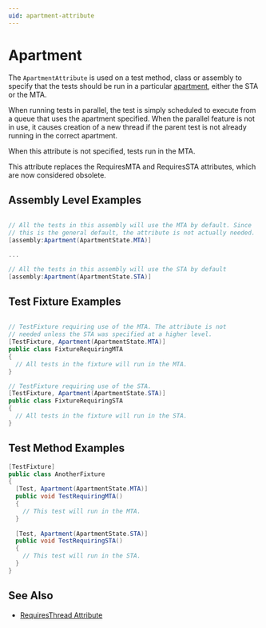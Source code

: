 ```yaml
---
uid: apartment-attribute
---
```


# Apartment

The `ApartmentAttribute` is used on a test method, class or assembly
to specify that the tests should be run in a particular [apartment](https://learn.microsoft.com/en-us/windows/win32/com/processes--threads--and-apartments), either
the STA or the MTA.

When running tests in parallel, the test is simply scheduled to execute
from a queue that uses the apartment specified. When the parallel feature
is not in use, it causes creation of a new thread if the parent test is
not already running in the correct apartment.

When this attribute is not specified, tests run in the MTA.

This attribute replaces the RequiresMTA and RequiresSTA attributes, which
are now considered obsolete.

## Assembly Level Examples

```csharp

// All the tests in this assembly will use the MTA by default. Since
// this is the general default, the attribute is not actually needed.
[assembly:Apartment(ApartmentState.MTA)]

...

// All the tests in this assembly will use the STA by default
[assembly:Apartment(ApartmentState.STA)]

```

## Test Fixture Examples

```csharp

// TestFixture requiring use of the MTA. The attribute is not
// needed unless the STA was specified at a higher level.
[TestFixture, Apartment(ApartmentState.MTA)]
public class FixtureRequiringMTA
{
  // All tests in the fixture will run in the MTA.
}

// TestFixture requiring use of the STA.
[TestFixture, Apartment(ApartmentState.STA)]
public class FixtureRequiringSTA
{
  // All tests in the fixture will run in the STA.
}

```

## Test Method Examples

```csharp
[TestFixture]
public class AnotherFixture
{
  [Test, Apartment(ApartmentState.MTA)]
  public void TestRequiringMTA()
  {
    // This test will run in the MTA.
  }
  
  [Test, Apartment(ApartmentState.STA)]
  public void TestRequiringSTA()
  {
    // This test will run in the STA.
  }
}
```

## See Also

* [RequiresThread Attribute](requiresthread.md)
